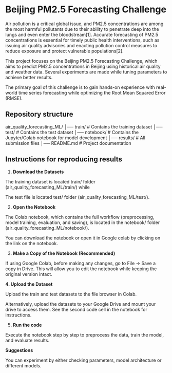 # Beijing PM2.5 Forecasting Challenge

Air pollution is a critical global issue, and PM2.5 concentrations are among the most harmful pollutants due to their ability to penetrate deep into the lungs and even enter the bloodstream[1]. Accurate forecasting of PM2.5 concentrations is essential for timely public health interventions, such as issuing air quality advisories and enacting pollution control measures to reduce exposure and protect vulnerable populations[2].

This project focuses on the Beijing PM2.5 Forecasting Challenge, which aims to predict PM2.5 concentrations in Beijing using historical air quality and weather data. Several experiments are made while tuning parameters to achieve better results.

The primary goal of this challenge is to gain hands-on experience with real-world time series forecasting while optimizing the Root Mean Squared Error (RMSE).

## Repository structure

air_quality_forecasting_ML/
│── train/                    # Contains the training dataset
│── test/                     # Contains the test dataset
│── notebook/                 # Contains the Jupyter/Colab notebook for model development
│── results/                  # All submission files
│── README.md                 # Project documentation


## Instructions for reproducing results

1. **Download the Datasets**
  
The training dataset is located train/ folder (air_quality_forecasting_ML/train/) while

The test file is located test/ folder (air_quality_forecasting_ML/test/).

2. **Open the Notebook**

The Colab notebook, which contains the full workflow (preprocessing, model training, evaluation, and saving), is located in the notebook/ folder (air_quality_forecasting_ML/notebook/).

You can download the notebook or open it in Google colab by clicking on the link on the notebook.

3. **Make a Copy of the Notebook (Recommended)**

If using Google Colab, before making any changes, go to File → Save a copy in Drive. This will allow you to edit the notebook while keeping the original version intact.

**4. Upload the Dataset**

Upload the train and test datasets to the file browser in Colab.

Alternatively, upload the datasets to your Google Drive and mount your drive to access them. See the second code cell in the notebook for instructions.

5. **Run the code**

Execute the notebook step by step to preprocess the data, train the model, and evaluate results.

**Suggestions**

You can experiment by either checking parameters, model architecture or different models.
